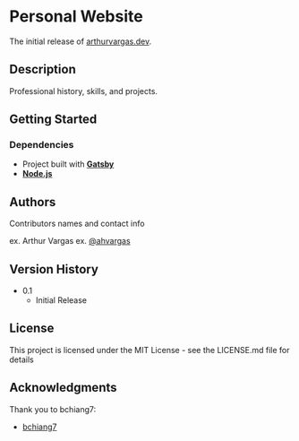 # Personal Website

The initial release of [arthurvargas.dev](https://arthurvargas.dev).

## Description

Professional history, skills, and projects.

## Getting Started

### Dependencies

* Project built with **[Gatsby](https://www.gatsbyjs.com/docs/tutorial/getting-started/part-0/#gatsby-cli)**
* **[Node.js](https://nodejs.org/en/)**

## Authors

Contributors names and contact info

ex. Arthur Vargas
ex. [@ahvargas](https://x.com/ahvargas)

## Version History

* 0.1
    * Initial Release

## License

This project is licensed under the MIT License - see the LICENSE.md file for details

## Acknowledgments
Thank you to bchiang7:
* [bchiang7](https://github.com/bchiang7/v4)